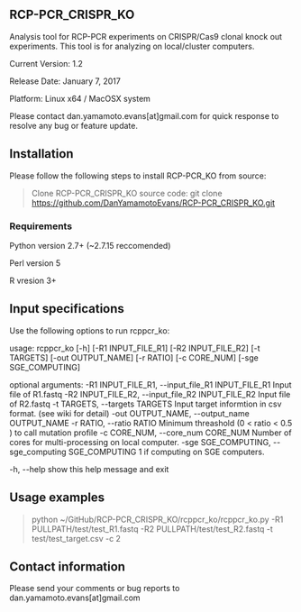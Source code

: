 ## RCP-PCR_CRISPR_KO
Analysis tool for RCP-PCR experiments on CRISPR/Cas9 clonal knock out experiments.
This tool is for analyzing on local/cluster computers. 

Current Version: 1.2

Release Date: January 7, 2017

Platform: Linux x64 / MacOSX system

Please contact dan.yamamoto.evans[at]gmail.com for quick response to resolve any bug or feature update.

## Installation

Please follow the following steps to install RCP-PCR_KO from source:

>Clone RCP-PCR_CRISPR_KO source code: git clone https://github.com/DanYamamotoEvans/RCP-PCR_CRISPR_KO.git


### Requirements
Python version 2.7+ (~2.7.15 reccomended) 

Perl version 5

R vresion 3+ 

## Input specifications

Use the following options to run rcppcr_ko:

usage: rcppcr_ko [-h] [-R1 INPUT_FILE_R1] [-R2 INPUT_FILE_R2] [-t TARGETS]
                 [-out OUTPUT_NAME] [-r RATIO] [-c CORE_NUM]
                 [-sge SGE_COMPUTING]
                 
optional arguments:
  -R1 INPUT_FILE_R1, --input_file_R1 INPUT_FILE_R1
                        Input file of R1.fastq
  -R2 INPUT_FILE_R2, --input_file_R2 INPUT_FILE_R2
                        Input file of R2.fastq
  -t TARGETS, --targets TARGETS
                        Input target informtion in csv format. (see wiki for
                        detail)
  -out OUTPUT_NAME, --output_name OUTPUT_NAME
  -r RATIO, --ratio RATIO
                        Minimum threashold (0 < ratio < 0.5 ) to call mutation
                        profile
  -c CORE_NUM, --core_num CORE_NUM
                        Number of cores for multi-processing on local
                        computer.
  -sge SGE_COMPUTING, --sge_computing SGE_COMPUTING
                        1 if computing on SGE computers.

  -h, --help            show this help message and exit
  
## Usage examples

>python ~/GitHub/RCP-PCR_CRISPR_KO/rcppcr_ko/rcppcr_ko.py -R1 PULLPATH/test/test_R1.fastq -R2 PULLPATH/test/test_R2.fastq  -t test/test_target.csv -c 2 

## Contact information

Please send your comments or bug reports to dan.yamamoto.evans[at]gmail.com
